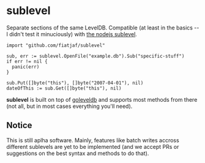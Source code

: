# sublevel

Separate sections of the same LevelDB. Compatible (at least in the basics -- I didn't test it minuciously) with [the nodejs sublevel](https://github.com/dominictarr/level-sublevel).

```
import "github.com/fiatjaf/sublevel"

sub, err := sublevel.OpenFile("example.db").Sub("specific-stuff")
if err != nil {
  panic(err)
}

sub.Put([]byte("this"), []byte("2007-04-01"), nil)
dateOfThis := sub.Get([]byte("this"), nil)
```

**sublevel** is built on top of [goleveldb](http://godoc.org/github.com/syndtr/goleveldb/leveldb) and supports most methods from there (not all, but in most cases everything you'll need).

## Notice

This is still aplha software. Mainly, features like batch writes accross different sublevels are yet to be implemented (and we accept PRs or suggestions on the best syntax and methods to do that).
